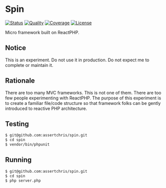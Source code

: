 # Spin

[![Status](http://img.shields.io/travis/assertchris/spin.svg?style=flat-square)](https://travis-ci.org/assertchris/spin)
[![Quality](http://img.shields.io/scrutinizer/g/assertchris/spin.svg?style=flat-square)](https://scrutinizer-ci.com/g/assertchris/spin)
[![Coverage](http://img.shields.io/scrutinizer/coverage/g/assertchris/spin.svg?style=flat-square)](https://scrutinizer-ci.com/g/assertchris/spin/code-structure)
[![License](https://img.shields.io/badge/license-MIT-blue.svg?style=flat-square)](license.md)

Micro framework built on ReactPHP.

## Notice

This is an experiment. Do not use it in production. Do not expect me to complete or maintain it.

## Rationale

There are too many MVC frameworks. This is not one of them. There are too few people experimenting with ReactPHP. The purpose of this experiment is to create a familiar file/code structure so that framework folks can be gently introduced to reactive PHP architecture.

## Testing

```sh
$ git@github.com:assertchris/spin.git
$ cd spin
$ vendor/bin/phpunit
```

## Running

```sh
$ git@github.com:assertchris/spin.git
$ cd spin
$ php server.php
```
